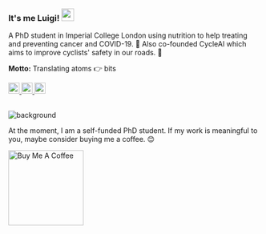 ### It's me Luigi! <img src="https://media.giphy.com/media/hvRJCLFzcasrR4ia7z/giphy.gif" width="25px">

A PhD student in Imperial College London using nutrition to help treating and preventing cancer and COVID-19. 🍲 Also co-founded CycleAI which aims to improve cyclists' safety in our roads. 🚴

**Motto:** Translating atoms 👉️ bits

<a href="https://www.linkedin.com/in/luisdrita/">
        <img alt="Luís Rita LinkedIn" width="22px" src="https://raw.githubusercontent.com/peterthehan/peterthehan/master/assets/linkedin.svg" />
</a>

<a href="https://www.facebook.com/luisdrita">
        <img alt="Luís Rita Facebook" width="22px" src="https://raw.githubusercontent.com/peterthehan/peterthehan/master/assets/facebook.svg" />
</a>

<a href="https://luisrita.medium.com/">
        <img alt="Luís Rita Facebook" width="22px" src="https://raw.githubusercontent.com/peterthehan/peterthehan/master/assets/medium.svg" />
</a>

<br/>
<br/>

![background](images/github.png)

At the moment, I am a self-funded PhD student. If my work is meaningful to you, maybe consider buying me a coffee. 😊

<a href="https://www.buymeacoffee.com/luisrita" target="_blank"><img src="https://cdn.buymeacoffee.com/buttons/v2/default-red.png" alt="Buy Me A Coffee" width="150" ></a>